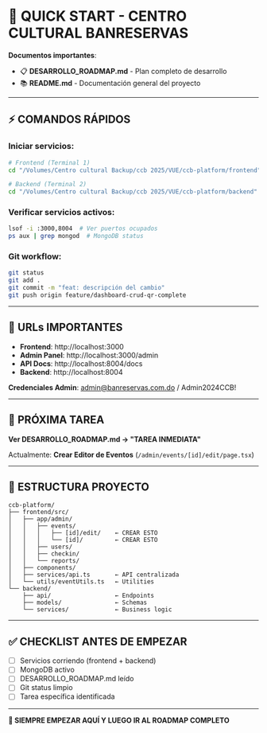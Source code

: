 # 🚀 QUICK START - CENTRO CULTURAL BANRESERVAS

**Documentos importantes**:
- 📋 **DESARROLLO_ROADMAP.md** - Plan completo de desarrollo
- 📚 **README.md** - Documentación general del proyecto

---

## ⚡ **COMANDOS RÁPIDOS**

### **Iniciar servicios:**
```bash
# Frontend (Terminal 1)
cd "/Volumes/Centro cultural Backup/ccb 2025/VUE/ccb-platform/frontend" && npm run dev

# Backend (Terminal 2)  
cd "/Volumes/Centro cultural Backup/ccb 2025/VUE/ccb-platform/backend" && python3 -m uvicorn server:app --reload --port 8004
```

### **Verificar servicios activos:**
```bash
lsof -i :3000,8004  # Ver puertos ocupados
ps aux | grep mongod  # MongoDB status
```

### **Git workflow:**
```bash
git status
git add .
git commit -m "feat: descripción del cambio"
git push origin feature/dashboard-crud-qr-complete
```

---

## 🔗 **URLs IMPORTANTES**

- **Frontend**: http://localhost:3000
- **Admin Panel**: http://localhost:3000/admin  
- **API Docs**: http://localhost:8004/docs
- **Backend**: http://localhost:8004

**Credenciales Admin**: admin@banreservas.com.do / Admin2024CCB!

---

## 🎯 **PRÓXIMA TAREA**

**Ver DESARROLLO_ROADMAP.md → "TAREA INMEDIATA"**

Actualmente: **Crear Editor de Eventos** (`/admin/events/[id]/edit/page.tsx`)

---

## 📁 **ESTRUCTURA PROYECTO**

```
ccb-platform/
├── frontend/src/
│   ├── app/admin/
│   │   ├── events/
│   │   │   ├── [id]/edit/    ← CREAR ESTO
│   │   │   └── [id]/         ← CREAR ESTO  
│   │   ├── users/
│   │   ├── checkin/
│   │   └── reports/
│   ├── components/
│   ├── services/api.ts       ← API centralizada
│   └── utils/eventUtils.ts   ← Utilities
└── backend/
    ├── api/                  ← Endpoints
    ├── models/               ← Schemas
    └── services/             ← Business logic
```

---

## ✅ **CHECKLIST ANTES DE EMPEZAR**

- [ ] Servicios corriendo (frontend + backend)
- [ ] MongoDB activo
- [ ] DESARROLLO_ROADMAP.md leído
- [ ] Git status limpio
- [ ] Tarea específica identificada

---

**🎯 SIEMPRE EMPEZAR AQUÍ Y LUEGO IR AL ROADMAP COMPLETO**